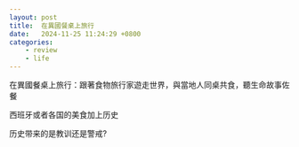 ```yaml
---
layout: post
title:  在異國餐桌上旅行
date:   2024-11-25 11:24:29 +0800
categories: 
    - review
    - life
---
```


在異國餐桌上旅行：跟著食物旅行家遊走世界，與當地人同桌共食，聽生命故事佐餐

西班牙或者各国的美食加上历史

历史带来的是教训还是警戒?